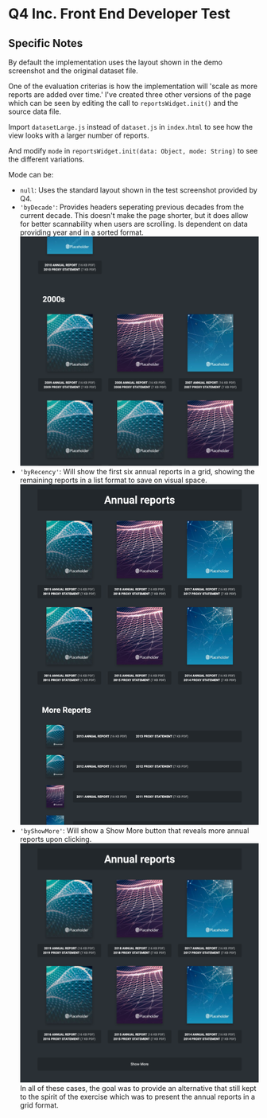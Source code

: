 # Q4 Inc. Front End Developer Test

## Specific Notes

By default the implementation uses the layout shown in the demo screenshot and the original dataset file.

One of the evaluation criterias is how the implementation will 'scale as more reports are added over time.' I've created three other versions of the page which can be seen by editing the call to `reportsWidget.init()` and the source data file.

Import `datasetLarge.js` instead of `dataset.js` in `index.html` to see how the view looks with a larger number of reports.

And modify `mode` in `reportsWidget.init(data: Object, mode: String)` to see the different variations. 

Mode can be:
- `null`: Uses the standard layout shown in the test screenshot provided by Q4.
- `'byDecade'`: Provides headers seperating previous decades from the current decade. This doesn't make the page shorter, but it does allow for better scannability when users are scrolling. Is dependent on data providing year and in a sorted format.
![alt text](demo_images/byDecade.png "Reports grouped by decade")
- `'byRecency'`: Will show the first six annual reports in a grid, showing the remaining reports in a list format to save on visual space.
![alt text](demo_images/byRecency.png "Reports separated by most recent")
- `'byShowMore'`: Will show a Show More button that reveals more annual reports upon clicking.
![alt text](demo_images/byShowMore.png "Reports hidden beneath show more")
In all of these cases, the goal was to provide an alternative that still kept to the spirit of the exercise which was to present the annual reports in a grid format.
